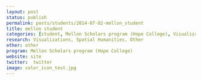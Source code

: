 ```yaml
---
layout: post
status: publish
permalink: posts/students/2014-07-02-mellon_student
title: mellon student
categories: [student, Mellon Scholars program (Hope College), Visualizations, Spatial Humanities, Other]
research: Visualizations, Spatial Humanities, Other
other: other
program: Mellon Scholars program (Hope College)
website: site
twitter:  twitter
image: color_icon_test.jpg
---
```

   